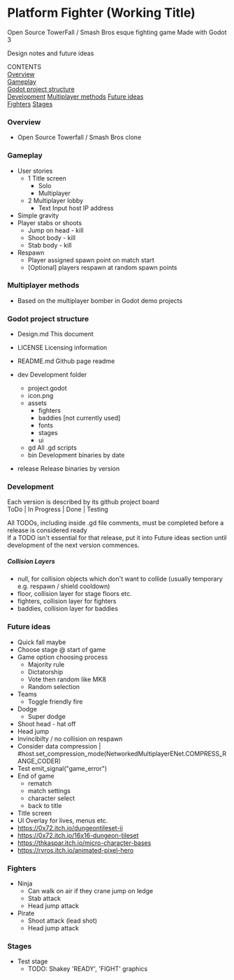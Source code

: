 # Platform Fighter (Working Title)
Open Source TowerFall / Smash Bros esque fighting game
Made with Godot 3

Design notes and future ideas

CONTENTS  
[Overview](#overview)  
[Gameplay](#gameplay)  
[Godot project structure](#godot-project-structure)  
[Development](#development)
[Multiplayer methods](#multiplayer-methods)
[Future ideas](#future-ideas)  
[Fighters](#fighters)
[Stages](#stages)
  
### Overview
- Open Source Towerfall / Smash Bros clone

### Gameplay
- User stories
	- 1 Title screen
		- Solo
		- Multiplayer
	- 2 Multiplayer lobby
		- Text Input host IP address
- Simple gravity
- Player stabs or shoots
	- Jump on head - kill
	- Shoot body - kill
	- Stab body - kill
- Respawn
	- Player assigned spawn point on match start
	- [Optional] players respawn at random spawn points

### Multiplayer methods
- Based on the multiplayer bomber in Godot demo projects

### Godot project structure
- Design.md
	This document
- LICENSE
	Licensing information
- README.md
	Github page readme
- dev
	Development folder
	- project.godot
	- icon.png
	- assets
		- fighters
		- baddies [not currently used]
		- fonts
		- stages
		- ui
	- gd
		All .gd scripts
	- bin
		Development binaries by date

- release
	Release binaries by version

### Development
Each version is described by its github project board  
ToDo | In Progress | Done | Testing  

All TODOs, including inside .gd file comments, must be completed before a release is considered ready  
If a TODO isn't essential for that release, put it into Future ideas section until development of the next version commences.  

##### Collision Layers
- null, for collision objects which don't want to collide (usually temporary e.g. respawn / shield cooldown)
- floor, collision layer for stage floors etc.
- fighters, collision layer for fighters
- baddies, collision layer for baddies

### Future ideas
- Quick fall maybe
- Choose stage @ start of game
- Game option choosing process
	- Majority rule
	- Dictatorship
	- Vote then random like MK8
	- Random selection
- Teams
	- Toggle friendly fire
- Dodge 
	- Super dodge
- Shoot head - hat off
- Head jump
- Invincibilty / no collision on respawn
- Consider data compression | #host.set_compression_mode(NetworkedMultiplayerENet.COMPRESS_RANGE_CODER)
- Test emit_signal("game_error")
- End of game
	- rematch
	- match settings
	- character select
	- back to title
- Title screen
- UI Overlay for lives, menus etc.
- https://0x72.itch.io/dungeontileset-ii
- https://0x72.itch.io/16x16-dungeon-tileset
- https://thkaspar.itch.io/micro-character-bases
- https://rvros.itch.io/animated-pixel-hero
	
### Fighters
- Ninja
	- Can walk on air if they crane jump on ledge
	- Stab attack
	- Head jump attack
- Pirate
	- Shoot attack (lead shot)
	- Head jump attack

### Stages
- Test stage
	- TODO: Shakey 'READY', 'FIGHT' graphics